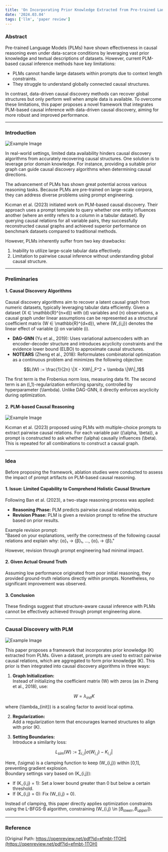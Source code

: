 ```yaml
---
title: 'On Incorporating Prior Knowledge Extracted from Pre-trained Language Models into Causal Discovery'
date: '2024.03.04'
tags: ['llm', 'paper review']
---
```


### Abstract

Pre-trained Language Models (PLMs) have shown effectiveness in causal reasoning even under data-scarce conditions by leveraging vast prior knowledge and textual descriptions of datasets. However, current PLM-based causal inference methods have key limitations:  
- PLMs cannot handle large datasets within prompts due to context length constraints.  
- They struggle to understand globally connected causal structures.

In contrast, data-driven causal discovery methods can recover global structures but only perform well when ample data is available. To overcome these limitations, this paper proposes a novel framework that integrates PLM-based causal inference with data-driven causal discovery, aiming for more robust and improved performance.

---

### Introduction

![Example Image](https://velog.velcdn.com/images/ski06043/post/da251500-eaae-4fea-9c51-1a836d5a099a/image.png)

In real-world settings, limited data availability hinders causal discovery algorithms from accurately recovering causal structures. One solution is to leverage prior domain knowledge. For instance, providing a suitable prior graph can guide causal discovery algorithms when determining causal directions.

The advancement of PLMs has shown great potential across various reasoning tasks. Because PLMs are pre-trained on large-scale corpora, they can address diverse problems using prompt engineering.

Kıcıman et al. (2023) initiated work on PLM-based causal discovery. Their approach uses a prompt template to query whether one entity influences another (where an entity refers to a column in a tabular dataset). By querying causal relations for all variable pairs, they successfully reconstructed causal graphs and achieved superior performance on benchmark datasets compared to traditional methods.

However, PLMs inherently suffer from two key drawbacks:  
1. Inability to utilize large-scale tabular data effectively.  
2. Limitation to pairwise causal inference without understanding global causal structure.

---

### Preliminaries

#### 1. Causal Discovery Algorithms

Causal discovery algorithms aim to recover a latent causal graph from numeric datasets, typically leveraging tabular data efficiently. Given a dataset \(X ∈ \mathbb{R}^{n×d}\) with \(d\) variables and \(n\) observations, a causal graph under linear assumptions can be represented as a structural coefficient matrix \(W ∈ \mathbb{R}^{d×d}\), where \(W_{i,j}\) denotes the linear effect of variable \(j\) on variable \(i\).

- **DAG-GNN** (Yu et al., 2019): Uses variational autoencoders with an encoder-decoder structure and introduces acyclicity constraints and the evidence lower bound (ELBO) to approximate causal structures.
- **NOTEARS** (Zheng et al., 2018): Reformulates combinatorial optimization as a continuous problem and minimizes the following objective:

$$L(W) := \frac{1}{2n} \|X - XW\|_F^2 + \lambda \|W\|_1$$

The first term is the Frobenius norm loss, measuring data fit. The second term is an \(l_1\)-regularization enforcing sparsity, controlled by hyperparameter \(\lambda\). Unlike DAG-GNN, it directly enforces acyclicity during optimization.

#### 2. PLM-based Causal Reasoning

![Example Image](https://velog.velcdn.com/images/ski06043/post/2acf1f8c-50ef-49e2-92d8-fce864176ed3/image.png)

Kıcıman et al. (2023) proposed using PLMs with multiple-choice prompts to extract pairwise causal relations. For each variable pair \((\alpha, \beta)\), a prompt is constructed to ask whether \(\alpha\) causally influences \(\beta\). This is repeated for all combinations to construct a causal graph.

---

### Idea

Before proposing the framework, ablation studies were conducted to assess the impact of prompt artifacts on PLM-based causal reasoning.

#### 1. Issue: Limited Capability to Comprehend Holistic Causal Structure

Following Ban et al. (2023), a two-stage reasoning process was applied:
- **Reasoning Phase:** PLM predicts pairwise causal relationships.
- **Revision Phase:** PLM is given a revision prompt to refine the structure based on prior results.

Example revision prompt:  
"Based on your explanations, verify the correctness of the following causal relations and explain why: {α}₁ → {β}₁, ..., {α}ᵢ → {β}ᵢ"

However, revision through prompt engineering had minimal impact.

#### 2. Given Actual Ground Truth

Assuming low performance originated from poor initial reasoning, they provided ground-truth relations directly within prompts. Nonetheless, no significant improvement was observed.

#### 3. Conclusion

These findings suggest that structure-aware causal inference with PLMs cannot be effectively achieved through prompt engineering alone.

---

### Causal Discovery with PLM

![Example Image](https://velog.velcdn.com/images/ski06043/post/94900903-6d4f-4e68-853a-029ca30b1053/image.png)

This paper proposes a framework that incorporates prior knowledge \(K\) extracted from PLMs. Given a dataset, prompts are used to extract pairwise causal relations, which are aggregated to form prior knowledge \(K\). This prior is then integrated into causal discovery algorithms in three ways:

1. **Graph Initialization:**  
Instead of initializing the coefficient matrix \(W\) with zeros (as in Zheng et al., 2018), use:

$$W = \lambda_{init} K$$

where \(\lambda_{init}\) is a scaling factor to avoid local optima.

2. **Regularization:**  
Add a regularization term that encourages learned structures to align with prior \(K\).

3. **Setting Boundaries:**  
Introduce a similarity loss:

$$L_{sim}(W) := \sum_{i,j} |\sigma(W_{i,j}) - K_{i,j}|$$

Here, \(\sigma\) is a clamping function to keep \(W_{i,j}\) within [0,1], preventing gradient explosion.  
Boundary settings vary based on \(K_{i,j}\):
- If \(K_{i,j} = 1\): Set a lower bound greater than 0 but below a certain threshold.
- If \(K_{i,j} = 0\): Fix \(W_{i,j} = 0\).

Instead of clamping, this paper directly applies optimization constraints using the L-BFGS-B algorithm, constraining \(W_{i,j} \in $[B_{lower}, B_{upper}]$\).

---

### Reference

[Original Path: https://openreview.net/pdf?id=efmbt-1TOH](https://openreview.net/pdf?id=efmbt-1TOH)
